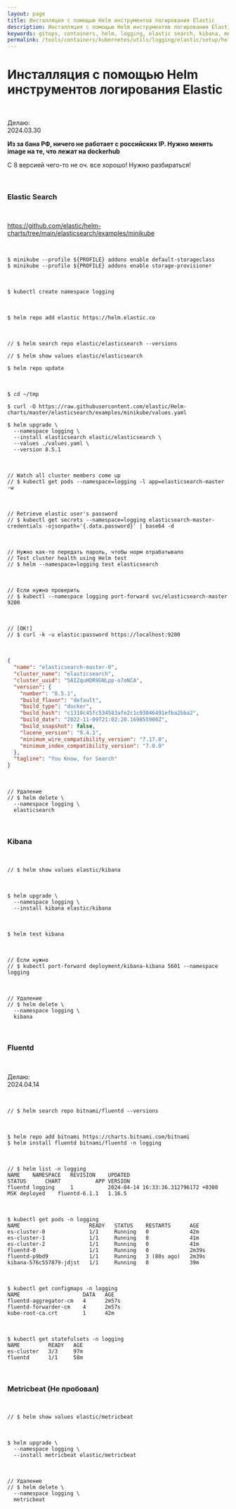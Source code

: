 ```yaml
---
layout: page
title: Инсталляция с помощью Helm инструментов логирования Elastic
description: Инсталляция с помощью Helm инструментов логирования Elastic
keywords: gitops, containers, helm, logging, elastic search, kibana, metricbeat
permalink: /tools/containers/kubernetes/utils/logging/elastic/setup/helm/
---
```


# Инсталляция с помощью Helm инструментов логирования Elastic

<br/>

Делаю:  
2024.03.30

**Из за бана РФ, ничего не работает с российских IP. Нужно менять image на те, что лежат на dockerhub**

С 8 версией чего-то не оч. все хорошо! Нужно разбираться!

<br/>

### Elastic Search

<br/>

https://github.com/elastic/helm-charts/tree/main/elasticsearch/examples/minikube

<br/>

```
$ minikube --profile ${PROFILE} addons enable default-storageclass
$ minikube --profile ${PROFILE} addons enable storage-provisioner
```

<br/>

```
$ kubectl create namespace logging
```

<br/>

```
$ helm repo add elastic https://helm.elastic.co
```

<br/>

```
// $ helm search repo elastic/elasticsearch --versions

// $ helm show values elastic/elasticsearch

$ helm repo update
```

<br/>

```
$ cd ~/tmp

$ curl -O https://raw.githubusercontent.com/elastic/Helm-charts/master/elasticsearch/examples/minikube/values.yaml

$ helm upgrade \
  --namespace logging \
  --install elasticsearch elastic/elasticsearch \
  --values ./values.yaml \
  --version 8.5.1
```

<br/>

```
// Watch all cluster members come up
// $ kubectl get pods --namespace=logging -l app=elasticsearch-master -w
```

<br/>

```
// Retrieve elastic user's password
// $ kubectl get secrets --namespace=logging elasticsearch-master-credentials -ojsonpath='{.data.password}' | base64 -d
```

<br/>

```
// Нужно как-то передать пароль, чтобы норм отрабатывало
// Test cluster health using Helm test
// $ helm --namespace=logging test elasticsearch
```

<br/>

```
// Если нужно проверить
// $ kubectl --namespace logging port-forward svc/elasticsearch-master 9200
```

<br/>

```
// [OK!]
// $ curl -k -u elastic:password https://localhost:9200
```

<br/>

```json
{
  "name": "elasticsearch-master-0",
  "cluster_name": "elasticsearch",
  "cluster_uuid": "5AIZquHDR9GNLpp-o7oNCA",
  "version": {
    "number": "8.5.1",
    "build_flavor": "default",
    "build_type": "docker",
    "build_hash": "c1310c45fc534583afe2c1c03046491efba2bba2",
    "build_date": "2022-11-09T21:02:20.169855900Z",
    "build_snapshot": false,
    "lucene_version": "9.4.1",
    "minimum_wire_compatibility_version": "7.17.0",
    "minimum_index_compatibility_version": "7.0.0"
  },
  "tagline": "You Know, for Search"
}
```

<br/>

```
// Удаление
// $ helm delete \
  --namespace logging \
  elasticsearch
```

<br/>

### Kibana

<br/>

```
// $ helm show values elastic/kibana
```

<br/>

```
$ helm upgrade \
  --namespace logging \
  --install kibana elastic/kibana
```

<br/>

```
$ helm test kibana
```

<br/>

```
// Если нужно
// $ kubectl port-forward deployment/kibana-kibana 5601 --namespace logging
```

<br/>

```
// Удаление
// $ helm delete \
  --namespace logging \
  kibana
```

<br/>

### Fluentd

<br/>

Делаю:  
2024.04.14

<br/>

```
// $ helm search repo bitnami/fluentd --versions
```

<br/>

```
$ helm repo add bitnami https://charts.bitnami.com/bitnami
$ helm install fluentd bitnami/fluentd -n logging
```

<br/>

```
// $ helm list -n logging
NAME   	NAMESPACE	REVISION	UPDATED                                	STATUS  	CHART        	APP VERSION
fluentd	logging  	1       	2024-04-14 16:33:36.312796172 +0300 MSK	deployed	fluentd-6.1.1	1.16.5
```

<br/>

```
$ kubectl get pods -n logging
NAME                      READY   STATUS    RESTARTS      AGE
es-cluster-0              1/1     Running   0             42m
es-cluster-1              1/1     Running   0             41m
es-cluster-2              1/1     Running   0             41m
fluentd-0                 1/1     Running   0             2m39s
fluentd-p9bd9             1/1     Running   3 (80s ago)   2m39s
kibana-576c557879-jdjst   1/1     Running   0             39m
```

<br/>

```
$ kubectl get configmaps -n logging
NAME                    DATA   AGE
fluentd-aggregator-cm   4      2m57s
fluentd-forwarder-cm    4      2m57s
kube-root-ca.crt        1      42m
```

<br/>

```
$ kubectl get statefulsets -n logging
NAME         READY   AGE
es-cluster   3/3     97m
fluentd      1/1     58m
```

<br/>

### Metricbeat (Не пробовал)

<br/>

```
// $ helm show values elastic/metricbeat
```

<br/>

```
$ helm upgrade \
  --namespace logging \
  --install metricbeat elastic/metricbeat
```

<br/>

```
// Удаление
// $ helm delete \
  --namespace logging \
  metricbeat
```
